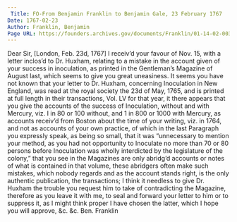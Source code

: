 ```yaml
---
 Title: FO-From Benjamin Franklin to Benjamin Gale, 23 February 1767
Date: 1767-02-23
Author: Franklin, Benjamin
Page URL: https://founders.archives.gov/documents/Franklin/01-14-02-0030
---
```


Dear Sir,
[London, Feb. 23d, 1767]
I receiv’d your favour of Nov. 15, with a letter inclos’d to Dr. Huxham, relating to a mistake in the account given of your success in inoculation, as printed in the Gentleman’s Magazine of August last, which seems to give you great uneasiness. It seems you have not known that your letter to Dr. Huxham, concerning Inoculation in New England, was read at the royal society the 23d of May, 1765, and is printed at full length in their transactions, Vol. LV for that year, it there appears that you give the accounts of the success of Inoculation, without and with Mercury, viz. I in 80 or 100 without, and 1 in 800 or 1000 with Mercury, as accounts receiv’d from Boston about the time of your writing, viz. in 1764, and not as accounts of your own practice, of which in the last Paragraph you expressly speak, as being so small, that it was “unnecessary to mention your method, as you had not opportunity to Inoculate no more than 70 or 80 persons before Inoculation was wholly interdicted by the legislature of the colony,” that you see in the Magazines are only abridg’d accounts or notes of what is contained in that volume, these abridgers often make such mistakes, which nobody regards and as the account stands right, is the only authentic publication, the transactions; I think it needless to give Dr. Huxham the trouble you request him to take of contradicting the Magazine, therefore as you leave it with me, to seal and forward your letter to him or to suppress it, as I might think proper I have chosen the latter, which I hope you will approve, &c. &c.
Ben. Franklin

